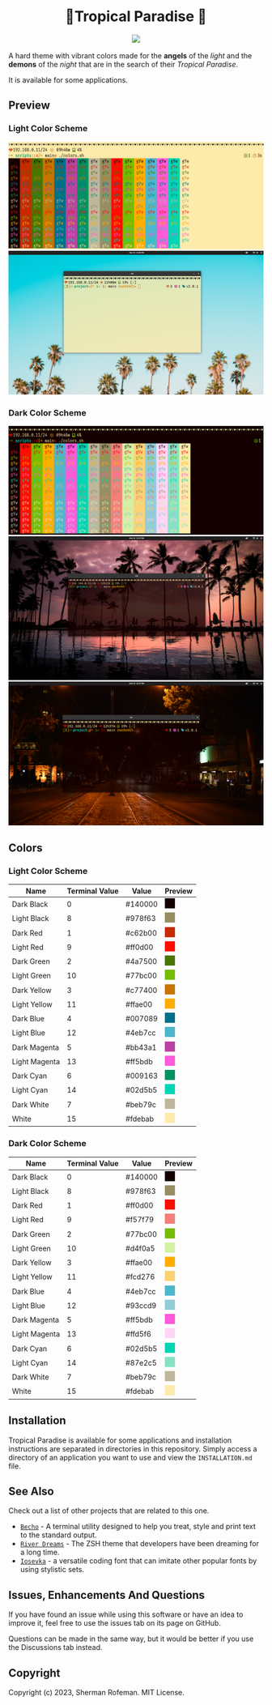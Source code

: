 <h1 align="center">🍹Tropical Paradise 🌴</h1>

<div align="center">
  <img src="https://img.shields.io/github/license/skippyr/tropical_paradise?style=social"/>
</div>

A hard theme with vibrant colors made for the __angels__ of the
_light_ and the __demons__ of the _night_ that are in the search of
their _Tropical Paradise_.

It is available for some applications.

## Preview

### Light Color Scheme
![](images/preview/light_color_scheme.png)
![](images/preview/light_color_scheme_desktop_0.png)


### Dark Color Scheme
![](images/preview/dark_color_scheme.png)
![](images/preview/dark_color_scheme_desktop_0.png)
![](images/preview/dark_color_scheme_desktop_1.png)

## Colors
### Light Color Scheme
| Name          | Terminal Value | Value   | Preview                             |
| ------------- | -------------- | ------- | ----------------------------------- |
| Dark Black    | 0              | #140000 | ![](images/colors/black.png)        |
| Light Black   | 8              | #978f63 | ![](images/colors/light_black.png)  |
| Dark Red      | 1              | #c62b00 | ![](images/colors/dark_red.png)     |
| Light Red     | 9              | #ff0d00 | ![](images/colors/red.png)          |
| Dark Green    | 2              | #4a7500 | ![](images/colors/dark_green.png)   |
| Light Green   | 10             | #77bc00 | ![](images/colors/green.png)        |
| Dark Yellow   | 3              | #c77400 | ![](images/colors/dark_yellow.png)  |
| Light Yellow  | 11             | #ffae00 | ![](images/colors/yellow.png)       |
| Dark Blue     | 4              | #007089 | ![](images/colors/dark_blue.png)    |
| Light Blue    | 12             | #4eb7cc | ![](images/colors/blue.png)         |
| Dark Magenta  | 5              | #bb43a1 | ![](images/colors/dark_magenta.png) |
| Light Magenta | 13             | #ff5bdb | ![](images/colors/magenta.png)      |
| Dark Cyan     | 6              | #009163 | ![](images/colors/dark_cyan.png)    |
| Light Cyan    | 14             | #02d5b5 | ![](images/colors/cyan.png)         |
| Dark White    | 7              | #beb79c | ![](images/colors/white.png)        |
| White         | 15             | #fdebab | ![](images/colors/light_white.png)  |

### Dark Color Scheme
| Name          | Terminal Value | Value   | Preview                              |
| ------------- | -------------- | ------- | ------------------------------------ |
| Dark Black    | 0              | #140000 | ![](images/colors/black.png)         |
| Light Black   | 8              | #978f63 | ![](images/colors/light_black.png)   |
| Dark Red      | 1              | #ff0d00 | ![](images/colors/red.png)           |
| Light Red     | 9              | #f57f79 | ![](images/colors/light_red.png)     |
| Dark Green    | 2              | #77bc00 | ![](images/colors/green.png)         |
| Light Green   | 10             | #d4f0a5 | ![](images/colors/light_green.png)   |
| Dark Yellow   | 3              | #ffae00 | ![](images/colors/yellow.png)        |
| Light Yellow  | 11             | #fcd276 | ![](images/colors/light_yellow.png)  |
| Dark Blue     | 4              | #4eb7cc | ![](images/colors/blue.png)          |
| Light Blue    | 12             | #93ccd9 | ![](images/colors/light_blue.png)    |
| Dark Magenta  | 5              | #ff5bdb | ![](images/colors/magenta.png)       |
| Light Magenta | 13             | #ffd5f6 | ![](images/colors/light_magenta.png) |
| Dark Cyan     | 6              | #02d5b5 | ![](images/colors/cyan.png)          |
| Light Cyan    | 14             | #87e2c5 | ![](images/colors/light_cyan.png)    |
| Dark White    | 7              | #beb79c | ![](images/colors/white.png)         |
| White         | 15             | #fdebab | ![](images/colors/light_white.png)   |

## Installation
Tropical Paradise is available for some applications and installation
instructions are separated in directories in this repository. Simply access
a directory of an application you want to use and view the `INSTALLATION.md`
file.

## See Also
Check out a list of other projects that are related to this one.

  + [`Becho`](https://github.com/skippyr/becho) - A terminal utility designed
    to help you treat, style and print text to the standard output.
  + [`River Dreams`](https://github.com/skippyr/river_dreams) - The ZSH theme
    that developers have been dreaming for a long time.
  + [`Iosevka`](https://github.com/be5invis/Iosevka) - a versatile coding
    font that can imitate other popular fonts by using stylistic sets.


## Issues, Enhancements And Questions
If you have found an issue while using this software or have an idea to
improve it, feel free to use the issues tab on its page on GitHub.

Questions can be made in the same way, but it would be better if you use
the Discussions tab instead.


## Copyright
Copyright (c) 2023, Sherman Rofeman. MIT License.
